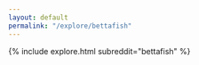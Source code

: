 ```yaml
---
layout: default
permalink: "/explore/bettafish"
---
```


{% include explore.html subreddit="bettafish" %}

